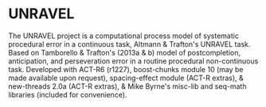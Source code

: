 # UNRAVEL
The UNRAVEL project is a computational process model of systematic procedural error in a continuous task, Altmann &amp; Trafton's UNRAVEL task. Based on Tamborello &amp; Trafton's (2013a &amp; b) model of postcompletion, anticipation, and perseveration error in a routine procedural non-continuous task. Developed with ACT-R6 (r1227), boost-chunks module 10 (may be made available upon request), spacing-effect module (ACT-R extras), &amp; new-threads 2.0a (ACT-R extras), &amp; Mike Byrne's misc-lib and seq-math libraries (included for convenience).

